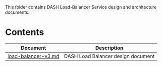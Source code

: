 This folder contains DASH Load-Balancer Service design and architecture documents.

# Contents

| Document                                               | Description                                |
| ------------------------------------------------------ | ------------------------------------------ |
| [load-balancer-v3.md](load-balancer-v3.md.md) | DASH Load Balancer design document   |